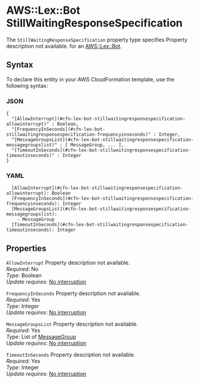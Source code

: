 # AWS::Lex::Bot StillWaitingResponseSpecification<a name="aws-properties-lex-bot-stillwaitingresponsespecification"></a>

<a name="aws-properties-lex-bot-stillwaitingresponsespecification-description"></a>The `StillWaitingResponseSpecification` property type specifies Property description not available\. for an [AWS::Lex::Bot](aws-resource-lex-bot.md)\.

## Syntax<a name="aws-properties-lex-bot-stillwaitingresponsespecification-syntax"></a>

To declare this entity in your AWS CloudFormation template, use the following syntax:

### JSON<a name="aws-properties-lex-bot-stillwaitingresponsespecification-syntax.json"></a>

```
{
  "[AllowInterrupt](#cfn-lex-bot-stillwaitingresponsespecification-allowinterrupt)" : Boolean,
  "[FrequencyInSeconds](#cfn-lex-bot-stillwaitingresponsespecification-frequencyinseconds)" : Integer,
  "[MessageGroupsList](#cfn-lex-bot-stillwaitingresponsespecification-messagegroupslist)" : [ MessageGroup, ... ],
  "[TimeoutInSeconds](#cfn-lex-bot-stillwaitingresponsespecification-timeoutinseconds)" : Integer
}
```

### YAML<a name="aws-properties-lex-bot-stillwaitingresponsespecification-syntax.yaml"></a>

```
  [AllowInterrupt](#cfn-lex-bot-stillwaitingresponsespecification-allowinterrupt): Boolean
  [FrequencyInSeconds](#cfn-lex-bot-stillwaitingresponsespecification-frequencyinseconds): Integer
  [MessageGroupsList](#cfn-lex-bot-stillwaitingresponsespecification-messagegroupslist): 
    - MessageGroup
  [TimeoutInSeconds](#cfn-lex-bot-stillwaitingresponsespecification-timeoutinseconds): Integer
```

## Properties<a name="aws-properties-lex-bot-stillwaitingresponsespecification-properties"></a>

`AllowInterrupt`  <a name="cfn-lex-bot-stillwaitingresponsespecification-allowinterrupt"></a>
Property description not available\.  
*Required*: No  
*Type*: Boolean  
*Update requires*: [No interruption](https://docs.aws.amazon.com/AWSCloudFormation/latest/UserGuide/using-cfn-updating-stacks-update-behaviors.html#update-no-interrupt)

`FrequencyInSeconds`  <a name="cfn-lex-bot-stillwaitingresponsespecification-frequencyinseconds"></a>
Property description not available\.  
*Required*: Yes  
*Type*: Integer  
*Update requires*: [No interruption](https://docs.aws.amazon.com/AWSCloudFormation/latest/UserGuide/using-cfn-updating-stacks-update-behaviors.html#update-no-interrupt)

`MessageGroupsList`  <a name="cfn-lex-bot-stillwaitingresponsespecification-messagegroupslist"></a>
Property description not available\.  
*Required*: Yes  
*Type*: List of [MessageGroup](aws-properties-lex-bot-messagegroup.md)  
*Update requires*: [No interruption](https://docs.aws.amazon.com/AWSCloudFormation/latest/UserGuide/using-cfn-updating-stacks-update-behaviors.html#update-no-interrupt)

`TimeoutInSeconds`  <a name="cfn-lex-bot-stillwaitingresponsespecification-timeoutinseconds"></a>
Property description not available\.  
*Required*: Yes  
*Type*: Integer  
*Update requires*: [No interruption](https://docs.aws.amazon.com/AWSCloudFormation/latest/UserGuide/using-cfn-updating-stacks-update-behaviors.html#update-no-interrupt)